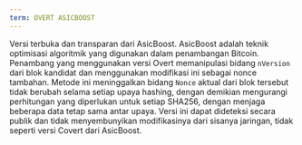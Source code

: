 ```yaml
---
term: OVERT ASICBOOST
---
```


Versi terbuka dan transparan dari AsicBoost. AsicBoost adalah teknik optimisasi algoritmik yang digunakan dalam penambangan Bitcoin. Penambang yang menggunakan versi Overt memanipulasi bidang `nVersion` dari blok kandidat dan menggunakan modifikasi ini sebagai nonce tambahan. Metode ini meninggalkan bidang `Nonce` aktual dari blok tersebut tidak berubah selama setiap upaya hashing, dengan demikian mengurangi perhitungan yang diperlukan untuk setiap SHA256, dengan menjaga beberapa data tetap sama antar upaya. Versi ini dapat dideteksi secara publik dan tidak menyembunyikan modifikasinya dari sisanya jaringan, tidak seperti versi Covert dari AsicBoost.